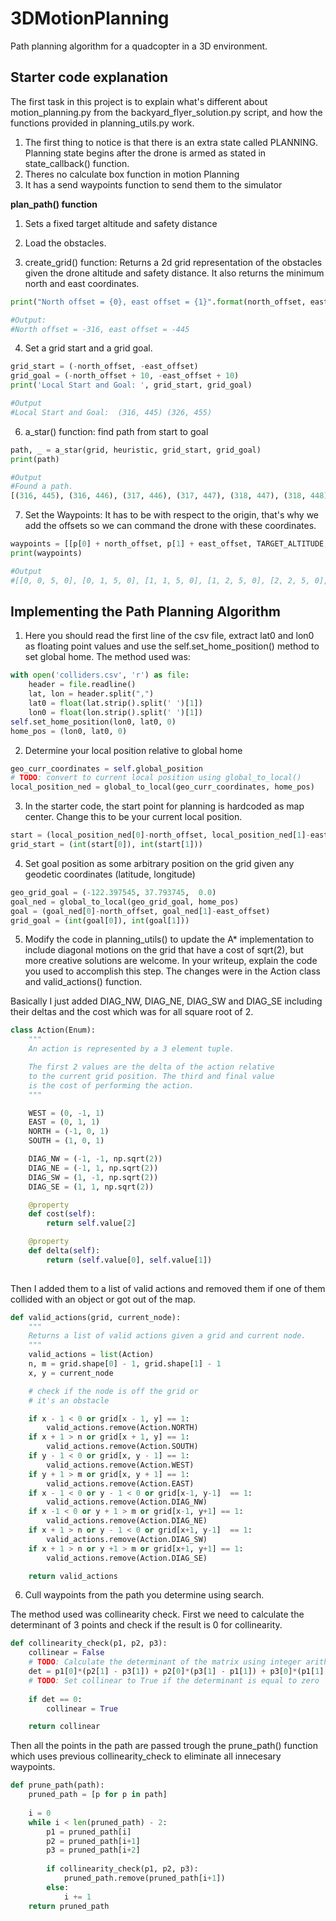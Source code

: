 # 3DMotionPlanning
Path planning algorithm for a quadcopter in a 3D environment.

## Starter code explanation
The first task in this project is to explain what's different about motion_planning.py from the backyard_flyer_solution.py script, and how the functions provided in planning_utils.py work.

1. The first thing to notice is that there is an extra state called PLANNING. Planning state begins after the drone is armed as stated in state_callback() function.
2. Theres no calculate box function in motion Planning
3. It has a send waypoints function to send them to the simulator

**plan_path() function**

1. Sets a fixed target altitude and safety distance

2. Load the obstacles. 

3. create_grid() function: Returns a 2d grid representation of the obstacles given the drone altitude and safety distance. It also returns the minimum north  and east coordinates.
```python
print("North offset = {0}, east offset = {1}".format(north_offset, east_offset))

#Output:
#North offset = -316, east offset = -445

```

4. Set a grid start and a grid goal. 
````python
grid_start = (-north_offset, -east_offset)
grid_goal = (-north_offset + 10, -east_offset + 10)
print('Local Start and Goal: ', grid_start, grid_goal)

#Output
#Local Start and Goal:  (316, 445) (326, 455)
````

6. a_star() function: find path from start to goal
````python
path, _ = a_star(grid, heuristic, grid_start, grid_goal)
print(path)

#Output
#Found a path.
[(316, 445), (316, 446), (317, 446), (317, 447), (318, 447), (318, 448), (319, 448), (319, 449), (320, 449), (320, 450), (321, 450), (321, 451), (322, 451), (322, 452), (323, 452), (323, 453), (324, 453), (324, 454), (325, 454), (325, 455), (326, 455)]
````


7. Set the Waypoints: It has to be with respect to the origin, that's why we add the offsets so we can command the drone with these coordinates.
```python
waypoints = [[p[0] + north_offset, p[1] + east_offset, TARGET_ALTITUDE, 0] for p in path]
print(waypoints)

#Output
#[[0, 0, 5, 0], [0, 1, 5, 0], [1, 1, 5, 0], [1, 2, 5, 0], [2, 2, 5, 0], [2, 3, 5, 0], [3, 3, 5, 0], [3, 4, 5, 0], [4, 4, 5, 0], [4, 5, 5, 0], [5, 5, 5, 0], [5, 6, 5, 0], [6, 6, 5, 0], [6, 7, 5, 0], [7, 7, 5, 0], [7, 8, 5, 0], [8, 8, 5, 0], [8, 9, 5, 0], [9, 9, 5, 0], [9, 10, 5, 0], [10, 10, 5, 0]]
````
## Implementing the Path Planning Algorithm
1. Here you should read the first line of the csv file, extract lat0 and lon0 as floating point values and use the self.set_home_position() method to set global home. The method used was: 
```python
with open('colliders.csv', 'r') as file:
    header = file.readline()
    lat, lon = header.split(",")
    lat0 = float(lat.strip().split(' ')[1])
    lon0 = float(lon.strip().split(' ')[1])
self.set_home_position(lon0, lat0, 0)
home_pos = (lon0, lat0, 0)

```

2. Determine your local position relative to global home 
```python
geo_curr_coordinates = self.global_position
# TODO: convert to current local position using global_to_local()
local_position_ned = global_to_local(geo_curr_coordinates, home_pos)

````
3. In the starter code, the start point for planning is hardcoded as map center. Change this to be your current local position.

```python
start = (local_position_ned[0]-north_offset, local_position_ned[1]-east_offset)
grid_start = (int(start[0]), int(start[1]))
```

4. Set goal position as some arbitrary position on the grid given any geodetic coordinates (latitude, longitude)

```python
geo_grid_goal = (-122.397545, 37.793745,  0.0)
goal_ned = global_to_local(geo_grid_goal, home_pos)
goal = (goal_ned[0]-north_offset, goal_ned[1]-east_offset)
grid_goal = (int(goal[0]), int(goal[1]))
```

5. Modify the code in planning_utils() to update the A* implementation to include diagonal motions on the grid that have a cost of sqrt(2), but more creative solutions are welcome. In your writeup, explain the code you used to accomplish this step. The changes were in the Action class and valid_actions() function. 

Basically I just added DIAG_NW, DIAG_NE, DIAG_SW and DIAG_SE including their deltas and the cost which was for all square root of 2.
```python
class Action(Enum):
    """
    An action is represented by a 3 element tuple.

    The first 2 values are the delta of the action relative
    to the current grid position. The third and final value
    is the cost of performing the action.
    """

    WEST = (0, -1, 1)
    EAST = (0, 1, 1)
    NORTH = (-1, 0, 1)
    SOUTH = (1, 0, 1)

    DIAG_NW = (-1, -1, np.sqrt(2))
    DIAG_NE = (-1, 1, np.sqrt(2))
    DIAG_SW = (1, -1, np.sqrt(2))
    DIAG_SE = (1, 1, np.sqrt(2))

    @property
    def cost(self):
        return self.value[2]

    @property
    def delta(self):
        return (self.value[0], self.value[1])
	
````
Then I added them to a list of valid actions and removed them if one of them collided with an object or got out of the map. 

```python
def valid_actions(grid, current_node):
    """
    Returns a list of valid actions given a grid and current node.
    """
    valid_actions = list(Action)
    n, m = grid.shape[0] - 1, grid.shape[1] - 1
    x, y = current_node

    # check if the node is off the grid or
    # it's an obstacle

    if x - 1 < 0 or grid[x - 1, y] == 1:
        valid_actions.remove(Action.NORTH)
    if x + 1 > n or grid[x + 1, y] == 1:
        valid_actions.remove(Action.SOUTH)
    if y - 1 < 0 or grid[x, y - 1] == 1:
        valid_actions.remove(Action.WEST)
    if y + 1 > m or grid[x, y + 1] == 1:
        valid_actions.remove(Action.EAST)
    if x - 1 < 0 or y - 1 < 0 or grid[x-1, y-1]  == 1:
        valid_actions.remove(Action.DIAG_NW)
    if x -1 < 0 or y + 1 > m or grid[x-1, y+1] == 1:
        valid_actions.remove(Action.DIAG_NE)
    if x + 1 > n or y - 1 < 0 or grid[x+1, y-1]  == 1:
        valid_actions.remove(Action.DIAG_SW)
    if x + 1 > n or y +1 > m or grid[x+1, y+1] == 1:
        valid_actions.remove(Action.DIAG_SE)

    return valid_actions
```

6. Cull waypoints from the path you determine using search.

The method used was collinearity check.
First we need to calculate the determinant of 3 points and check if the result is 0 for collinearity.
```python
def collinearity_check(p1, p2, p3): 
    collinear = False
    # TODO: Calculate the determinant of the matrix using integer arithmetic 
    det = p1[0]*(p2[1] - p3[1]) + p2[0]*(p3[1] - p1[1]) + p3[0]*(p1[1] - p2[1])
    # TODO: Set collinear to True if the determinant is equal to zero
    
    if det == 0:
        collinear = True

    return collinear
```
Then all the points in the path are passed trough the prune_path() function which uses previous collinearity_check to eliminate all innecesary waypoints.

```python
def prune_path(path):
    pruned_path = [p for p in path]
    
    i = 0
    while i < len(pruned_path) - 2:
        p1 = pruned_path[i]
        p2 = pruned_path[i+1]
        p3 = pruned_path[i+2]
        
        if collinearity_check(p1, p2, p3):
            pruned_path.remove(pruned_path[i+1])
        else:
            i += 1
    return pruned_path
```










